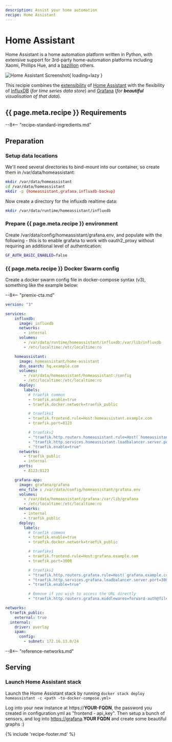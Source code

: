 ```yaml
---
description: Assist your home automation
recipe: Home Assistant
---
```


# Home Assistant

Home Assistant is a home automation platform written in Python, with extensive support for 3rd-party home-automation platforms including Xaomi, Phillips Hue, and a [bazillion](https://home-assistant.io/components/) others.

![Home Assistant Screenshot](../images/homeassistant.png){ loading=lazy }

This recipie combines the [extensibility](https://home-assistant.io/components/) of [Home Assistant](https://home-assistant.io/) with the flexibility of [InfluxDB](https://docs.influxdata.com/influxdb/v1.4/) (_for time series data store_) and [Grafana](https://grafana.com/) (_for **beautiful** visualisation of that data_).

## {{ page.meta.recipe }} Requirements

--8<-- "recipe-standard-ingredients.md"

## Preparation

### Setup data locations

We'll need several directories to bind-mount into our container, so create them in /var/data/homeassistant:

```bash
mkdir /var/data/homeassistant
cd /var/data/homeassistant
mkdir -p {homeassistant,grafana,influxdb-backup}
```

Now create a directory for the influxdb realtime data:

```bash
mkdir /var/data/runtime/homeassistant/influxdb
```

### Prepare {{ page.meta.recipe }} environment

Create /var/data/config/homeassistant/grafana.env, and populate with the following - this is to enable grafana to work with oauth2_proxy without requiring an additional level of authentication:

```bash
GF_AUTH_BASIC_ENABLED=false
```

### {{ page.meta.recipe }} Docker Swarm config

Create a docker swarm config file in docker-compose syntax (v3), something like the example below:

--8<-- "premix-cta.md"

```yaml
version: "3"

services:
    influxdb:
      image: influxdb
      networks:
        - internal
      volumes:
        - /var/data/runtime/homeassistant/influxdb:/var/lib/influxdb
        - /etc/localtime:/etc/localtime:ro

    homeassistant:
      image: homeassistant/home-assistant
      dns_search: hq.example.com
      volumes:
        - /var/data/homeassistant/homeassistant:/config
        - /etc/localtime:/etc/localtime:ro
      deploy:
        labels:
          # traefik common
          - traefik.enable=true
          - traefik.docker.network=traefik_public

          # traefikv1
          - traefik.frontend.rule=Host:homeassistant.example.com
          - traefik.port=8123     

          # traefikv2
          - "traefik.http.routers.homeassistant.rule=Host(`homeassistant.example.com`)"
          - "traefik.http.services.homeassistant.loadbalancer.server.port=8123"
          - "traefik.enable=true"
      networks:
        - traefik_public
        - internal
      ports:
        - 8123:8123

    grafana-app:
      image: grafana/grafana
      env_file : /var/data/config/homeassistant/grafana.env
      volumes:
        - /var/data/homeassistant/grafana:/var/lib/grafana
        - /etc/localtime:/etc/localtime:ro
      networks:
        - internal
        - traefik_public
      deploy:
        labels:
          # traefik common
          - traefik.enable=true
          - traefik.docker.network=traefik_public

          # traefikv1
          - traefik.frontend.rule=Host:grafana.example.com
          - traefik.port=3000     

          # traefikv2
          - "traefik.http.routers.grafana.rule=Host(`grafana.example.com`)"
          - "traefik.http.services.grafana.loadbalancer.server.port=3000"
          - "traefik.enable=true"

          # Remove if you wish to access the URL directly
          - "traefik.http.routers.grafana.middlewares=forward-auth@file"

networks:
  traefik_public:
    external: true
  internal:
    driver: overlay
    ipam:
      config:
        - subnet: 172.16.13.0/24
```

--8<-- "reference-networks.md"

## Serving

### Launch Home Assistant stack

Launch the Home Assistant stack by running ```docker stack deploy homeassistant -c <path -to-docker-compose.yml>```

Log into your new instance at https://**YOUR-FQDN**, the password you created in configuration.yml as "frontend - api_key". Then setup a bunch of sensors, and log into <https://grafana>.**YOUR FQDN** and create some beautiful graphs :)

[^1]: I **tried** to protect Home Assistant using [oauth2_proxy](/reference/oauth_proxy/), but HA is incompatible with the websockets implementation used by Home Assistant. Until this can be fixed, I suggest that geeks set frontend: api_key to a long and complex string, and rely on this to prevent malevolent internet miscreants from turning their lights on at 2am!

{% include 'recipe-footer.md' %}
